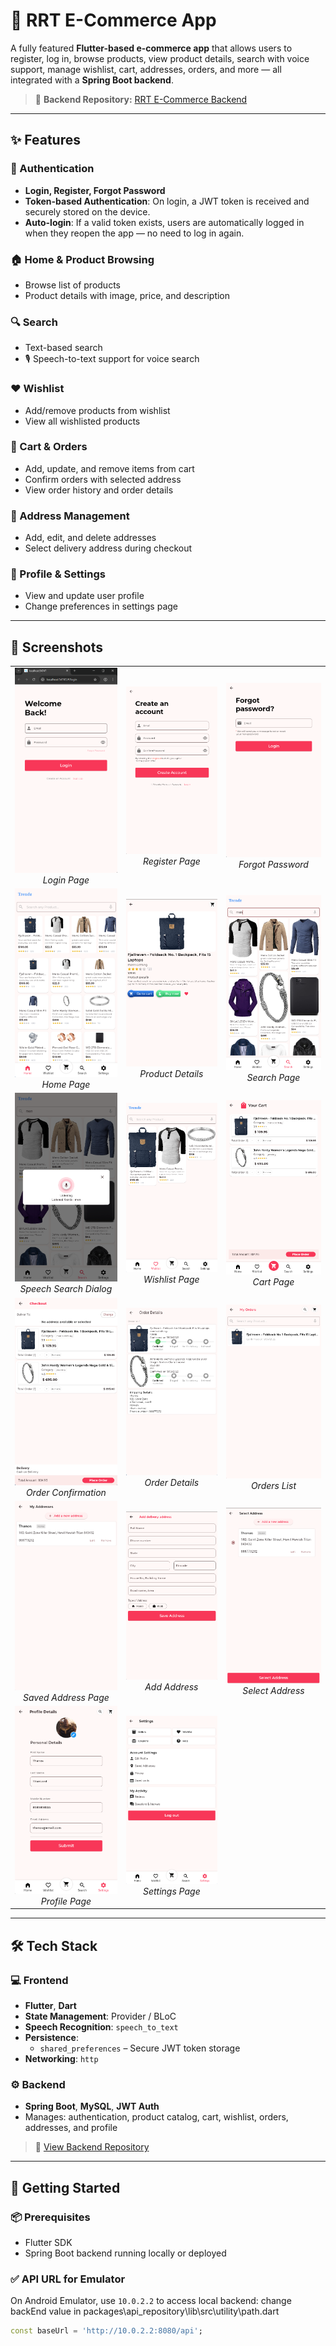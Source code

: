 # 🛒 RRT E-Commerce App

A fully featured **Flutter-based e-commerce app** that allows users to register, log in, browse products, view product details, search with voice support, manage wishlist, cart, addresses, orders, and more — all integrated with a **Spring Boot backend**.

> 🔗 **Backend Repository:** [RRT E-Commerce Backend](https://github.com/barathan76/rrtbackend.git)

---

## ✨ Features

### 🔐 Authentication
- **Login, Register, Forgot Password**
- **Token-based Authentication**: On login, a JWT token is received and securely stored on the device.
- **Auto-login**: If a valid token exists, users are automatically logged in when they reopen the app — no need to log in again.

### 🏠 Home & Product Browsing
- Browse list of products
- Product details with image, price, and description

### 🔍 Search
- Text-based search
- 🎙️ Speech-to-text support for voice search

### ❤️ Wishlist
- Add/remove products from wishlist
- View all wishlisted products

### 🛒 Cart & Orders
- Add, update, and remove items from cart
- Confirm orders with selected address
- View order history and order details

### 📍 Address Management
- Add, edit, and delete addresses
- Select delivery address during checkout

### 🙍 Profile & Settings
- View and update user profile
- Change preferences in settings page

---

## 🧾 Screenshots

<div align="center">

<table>
  <tr>
    <td align="center"><img src="ss/login_page.png" width="260"/><br/><i>Login Page</i></td>
    <td align="center"><img src="ss/register_page.png" width="260"/><br/><i>Register Page</i></td>
    <td align="center"><img src="ss/forgot_password.png" width="260"/><br/><i>Forgot Password</i></td>
  </tr>
  <tr>
    <td align="center"><img src="ss/home_page.png" width="260"/><br/><i>Home Page</i></td>
    <td align="center"><img src="ss/product_details.png" width="260"/><br/><i>Product Details</i></td>
    <td align="center"><img src="ss/search_page.png" width="260"/><br/><i>Search Page</i></td>
  </tr>
  <tr>
    <td align="center"><img src="ss/speech_dialog.png" width="260"/><br/><i>Speech Search Dialog</i></td>
    <td align="center"><img src="ss/wishlist_page.png" width="260"/><br/><i>Wishlist Page</i></td>
    <td align="center"><img src="ss/cart_page.png" width="260"/><br/><i>Cart Page</i></td>
  </tr>
  <tr>
    <td align="center"><img src="ss/order_confirmation.png" width="260"/><br/><i>Order Confirmation</i></td>
    <td align="center"><img src="ss/order_details.png" width="260"/><br/><i>Order Details</i></td>
    <td align="center"><img src="ss/orders_page.png" width="260"/><br/><i>Orders List</i></td>
  </tr>
  <tr>
    <td align="center"><img src="ss/saved_address_page.png" width="260"/><br/><i>Saved Address Page</i></td>
    <td align="center"><img src="ss/add_address_page.png" width="260"/><br/><i>Add Address</i></td>
    <td align="center"><img src="ss/select_address.png" width="260"/><br/><i>Select Address</i></td>
  </tr>
  <tr>
    <td align="center"><img src="ss/profile_page.png" width="260"/><br/><i>Profile Page</i></td>
    <td align="center"><img src="ss/settings_page.png" width="260"/><br/><i>Settings Page</i></td>
    <td></td>
  </tr>
</table>

</div>

---

## 🛠️ Tech Stack

### 💻 Frontend
- **Flutter**, **Dart**
- **State Management**: Provider / BLoC
- **Speech Recognition**: `speech_to_text`
- **Persistence**:
  - `shared_preferences` – Secure JWT token storage
- **Networking**: `http`

### ⚙️ Backend
- **Spring Boot**, **MySQL**, **JWT Auth**
- Manages: authentication, product catalog, cart, wishlist, orders, addresses, and profile

> 🔗 [View Backend Repository](https://github.com/barathan76/rrtbackend.git)

---

## 🚀 Getting Started

### 📦 Prerequisites

- Flutter SDK
- Spring Boot backend running locally or deployed

### ✅ API URL for Emulator

On Android Emulator, use `10.0.2.2` to access local backend:
change backEnd value in packages\api_repository\lib\src\utility\path.dart

```dart
const baseUrl = 'http://10.0.2.2:8080/api';
